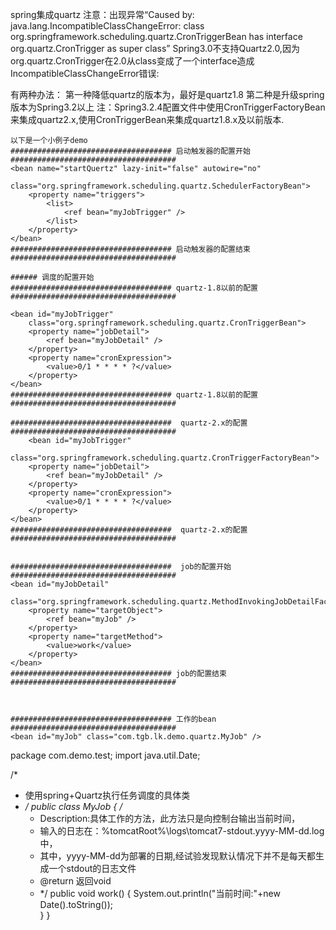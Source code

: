 spring集成quartz
注意：出现异常“Caused by: java.lang.IncompatibleClassChangeError: class org.springframework.scheduling.quartz.CronTriggerBean has interface org.quartz.CronTrigger as super class”
Spring3.0不支持Quartz2.0,因为org.quartz.CronTrigger在2.0从class变成了一个interface造成IncompatibleClassChangeError错误:

有两种办法：
第一种降低quartz的版本为，最好是quartz1.8
第二种是升级spring版本为Spring3.2以上
注：Spring3.2.4配置文件中使用CronTriggerFactoryBean来集成quartz2.x,使用CronTriggerBean来集成quartz1.8.x及以前版本.
 
    以下是一个小例子demo
    #################################### 启动触发器的配置开始 #####################################
    <bean name="startQuertz" lazy-init="false" autowire="no"  
        class="org.springframework.scheduling.quartz.SchedulerFactoryBean">  
        <property name="triggers">  
            <list>  
                <ref bean="myJobTrigger" />  
            </list>  
        </property>  
    </bean>
    #################################### 启动触发器的配置结束 #####################################
  
    ###### 调度的配置开始 
    #################################### quartz-1.8以前的配置 #####################################
           
    <bean id="myJobTrigger"  
        class="org.springframework.scheduling.quartz.CronTriggerBean">  
        <property name="jobDetail">  
            <ref bean="myJobDetail" />  
        </property>  
        <property name="cronExpression">  
            <value>0/1 * * * * ?</value>  
        </property>  
    </bean>  
    #################################### quartz-1.8以前的配置 #####################################
    
    ####################################  quartz-2.x的配置 #####################################
        <bean id="myJobTrigger"  
        class="org.springframework.scheduling.quartz.CronTriggerFactoryBean">  
        <property name="jobDetail">  
            <ref bean="myJobDetail" />  
        </property>  
        <property name="cronExpression">  
            <value>0/1 * * * * ?</value>  
        </property>  
    </bean>
    ####################################  quartz-2.x的配置 #####################################
     
  
    ####################################  job的配置开始 #####################################
    <bean id="myJobDetail"  
        class="org.springframework.scheduling.quartz.MethodInvokingJobDetailFactoryBean">  
        <property name="targetObject">  
            <ref bean="myJob" />  
        </property>  
        <property name="targetMethod">  
            <value>work</value>  
        </property>  
    </bean>
    #################################### job的配置结束 #####################################
    
  
   
    #################################### 工作的bean #####################################
    <bean id="myJob" class="com.tgb.lk.demo.quartz.MyJob" />  
    


package com.demo.test;
import java.util.Date;

/*
 * 使用spring+Quartz执行任务调度的具体类
 * */
public class MyJob {
    /*
     * Description:具体工作的方法，此方法只是向控制台输出当前时间，
     * 输入的日志在：%tomcatRoot%\logs\tomcat7-stdout.yyyy-MM-dd.log中，
     * 其中，yyyy-MM-dd为部署的日期,经试验发现默认情况下并不是每天都生成一个stdout的日志文件
     * @return 返回void
     * */
    public void work()
    {
         System.out.println("当前时间:"+new Date().toString());  
    }
}